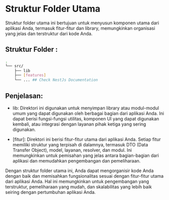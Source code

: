 # Struktur Folder Utama

Struktur folder utama ini bertujuan untuk menyusun komponen utama dari aplikasi Anda, termasuk fitur-fitur dan library, memungkinkan organisasi yang jelas dan terstruktur dari kode Anda.

## Struktur Folder :
```sh
.
└── src/
    ├── lib
    ├── [features]
    └── ... ## Check NestJs Documentation
```

## Penjelasan:

- lib: Direktori ini digunakan untuk menyimpan library atau modul-modul umum yang dapat digunakan oleh berbagai bagian dari aplikasi Anda. Ini dapat berisi fungsi-fungsi utilitas, komponen UI yang dapat digunakan kembali, atau integrasi dengan layanan pihak ketiga yang sering digunakan.

- [fitur]: Direktori ini berisi fitur-fitur utama dari aplikasi Anda. Setiap fitur memiliki struktur yang terpisah di dalamnya, termasuk DTO (Data Transfer Object), model, layanan, resolver, dan modul. Ini memungkinkan untuk pemisahan yang jelas antara bagian-bagian dari aplikasi dan memudahkan pengembangan dan pemeliharaan.

Dengan struktur folder utama ini, Anda dapat mengorganisir kode Anda dengan baik dan memisahkan fungsionalitas sesuai dengan fitur-fitur utama dari aplikasi Anda. Hal ini memungkinkan untuk pengembangan yang terstruktur, pemeliharaan yang mudah, dan skalabilitas yang lebih baik seiring dengan pertumbuhan aplikasi Anda.